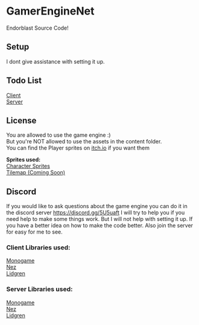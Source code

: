 # GamerEngineNet
Endorblast Source Code!


## Setup
I dont give assistance with setting it up.

## Todo List
[Client](https://github.com/ZyroLUL/GamerEngineNet/blob/master/TODO_List_Client.md)\
[Server](https://github.com/ZyroLUL/GamerEngineNet/blob/master/TODO_List_Server.md)


## License
You are allowed to use the game engine :)\
But you're NOT allowed to use the assets in the content folder.\
You can find the Player sprites on [itch.io](https://zyrolul.itch.io/side-scroller-sprites) if you want them

**Sprites used:**\
[Character Sprites](https://zyrolul.itch.io/side-scroller-sprites)\
[Tilemap (Coming Soon)]()

## Discord
If you would like to ask questions about the game engine you can do it in the discord server https://discord.gg/5U5uaft
I will try to help you if you need help to make some things work. But I will not help with setting it up. If you have a better idea on how to make the code better. Also join the server for easy for me to see.


### Client Libraries used:
[Monogame](https://www.monogame.net/)\
[Nez](https://github.com/prime31/Nez)\
[Lidgren](https://github.com/lidgren/lidgren-network-gen3/)

### Server Libraries used:
[Monogame](https://www.monogame.net/)\
[Nez](https://github.com/prime31/Nez)\
[Lidgren](https://github.com/lidgren/lidgren-network-gen3/)
